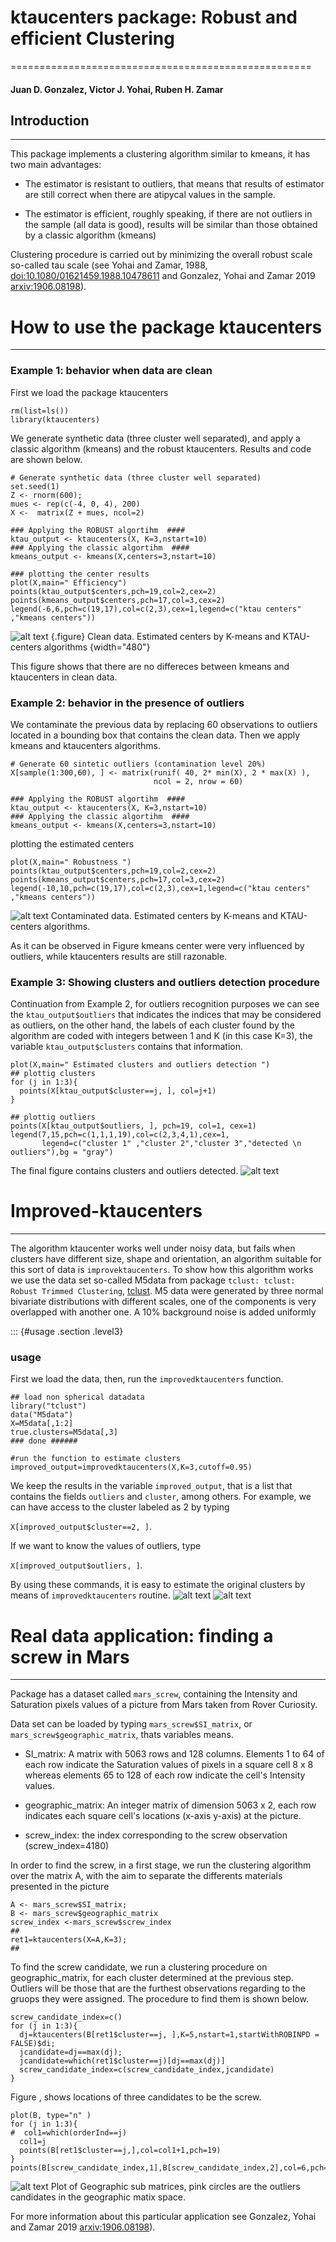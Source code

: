 # ktaucenters package: Robust and efficient Clustering 
====================================================

#### Juan D. Gonzalez, Victor J. Yohai, Ruben H. Zamar 


## Introduction
------------

This package implements a clustering algorithm similar to kmeans, it has
two main advantages:

-   The estimator is resistant to outliers, that means that results of
    estimator are still correct when there are atipycal values in the
    sample.

-   The estimator is efficient, roughly speaking, if there are not
    outliers in the sample (all data is good), results will be similar
    than those obtained by a classic algorithm (kmeans)

Clustering procedure is carried out by minimizing the overall robust
scale so-called tau scale (see Yohai and Zamar, 1988,
[doi:10.1080/01621459.1988.10478611](https://www.tandfonline.com/doi/abs/10.1080/01621459.1988.10478611)
and Gonzalez, Yohai and Zamar 2019
[arxiv:1906.08198](https://arxiv.org/abs/1906.08198)).



# How to use the package ktaucenters
----------------------------------

### Example 1: behavior when data are clean

First we load the package ktaucenters
``` {.r}
rm(list=ls())
library(ktaucenters)
```

We generate synthetic data (three cluster well separated), and apply a
classic algorithm (kmeans) and the robust ktaucenters. Results and code
are shown below.

``` {.r}
# Generate synthetic data (three cluster well separated)
set.seed(1)
Z <- rnorm(600);
mues <- rep(c(-4, 0, 4), 200)
X <-  matrix(Z + mues, ncol=2)

### Applying the ROBUST algortihm  ####
ktau_output <- ktaucenters(X, K=3,nstart=10)
### Applying the classic algortihm  ####
kmeans_output <- kmeans(X,centers=3,nstart=10)

### plotting the center results 
plot(X,main=" Efficiency")
points(ktau_output$centers,pch=19,col=2,cex=2)
points(kmeans_output$centers,pch=17,col=3,cex=2)
legend(-6,6,pch=c(19,17),col=c(2,3),cex=1,legend=c("ktau centers" ,"kmeans centers"))
```


![alt text](https://github.com/jdgonzalezwork/ktaucenters/blob/master/imagesPNG/figure1.png)
{.figure}
Clean data. Estimated centers by K-means and KTAU-centers algorithms
{width="480"}

This figure shows that there are no differeces between kmeans and ktaucenters
in clean data.


### Example 2: behavior in the presence of outliers

We contaminate the previous data by replacing 60 observations to
outliers located in a bounding box that contains the clean data. Then we
apply kmeans and ktaucenters algorithms.

``` {.r}
# Generate 60 sintetic outliers (contamination level 20%)
X[sample(1:300,60), ] <- matrix(runif( 40, 2* min(X), 2 * max(X) ),
                                ncol = 2, nrow = 60)

### Applying the ROBUST algortihm  ####
ktau_output <- ktaucenters(X, K=3,nstart=10)
### Applying the classic algortihm  ####
kmeans_output <- kmeans(X,centers=3,nstart=10)
```
plotting the estimated centers
``` {.r}  
plot(X,main=" Robustness ")
points(ktau_output$centers,pch=19,col=2,cex=2)
points(kmeans_output$centers,pch=17,col=3,cex=2)
legend(-10,10,pch=c(19,17),col=c(2,3),cex=1,legend=c("ktau centers" ,"kmeans centers"))
```
![alt text](https://github.com/jdgonzalezwork/ktaucenters/blob/master/imagesPNG/figure2.png)
Contaminated data. Estimated centers by K-means and KTAU-centers
algorithms. 



As it can be observed in Figure kmeans center were very influenced by
outliers, while ktaucenters results are still razonable.


### Example 3: Showing clusters and outliers detection procedure

Continuation from Example 2, for outliers recognition purposes we can
see the `ktau_output$outliers` that indicates the indices that may be
considered as outliers, on the other hand, the labels of each cluster
found by the algorithm are coded with integers between 1 and K (in this
case K=3), the variable `ktau_output$clusters` contains that
information.

``` {.r}
plot(X,main=" Estimated clusters and outliers detection ")
## plottig clusters 
for (j in 1:3){
  points(X[ktau_output$cluster==j, ], col=j+1)
}

## plottig outliers 
points(X[ktau_output$outliers, ], pch=19, col=1, cex=1)
legend(7,15,pch=c(1,1,1,19),col=c(2,3,4,1),cex=1,
       legend=c("cluster 1" ,"cluster 2","cluster 3","detected \n outliers"),bg = "gray")
```
The final figure contains clusters and outliers detected. 
![alt text](https://github.com/jdgonzalezwork/ktaucenters/blob/master/imagesPNG/figure3.png)


# Improved-ktaucenters 
--------------------

The algorithm ktaucenter works well under noisy data, but fails when
clusters have different size, shape and orientation, an algorithm
suitable for this sort of data is `improvektaucenters`. To show how this
algorithm works we use the data set so-called M5data from package
`tclust: tclust: Robust Trimmed Clustering`,
[tclust](https://cran.r-project.org/web/packages/tclust/index.html). M5
data were generated by three normal bivariate distributions with
different scales, one of the components is very overlapped with another
one. A 10% background noise is added uniformly

::: {#usage .section .level3}
### usage

First we load the data, then, run the `improvedktaucenters` function.

``` {.r}
## load non spherical datadata 
library("tclust")
data("M5data")
X=M5data[,1:2]
true.clusters=M5data[,3]
### done ###### 

#run the function to estimate clusters
improved_output=improvedktaucenters(X,K=3,cutoff=0.95)
```

We keep the results in the variable `improved_output`, that is a list
that contains the fields `outliers` and `cluster`, among others. For
example, we can have access to the cluster labeled as 2 by typing

`X[improved_output$cluster==2, ]`.

If we want to know the values of outliers, type

`X[improved_output$outliers, ]`.

By using these commands, it is easy to estimate the original clusters by
means of `improvedktaucenters` routine.
![alt text](https://github.com/jdgonzalezwork/ktaucenters/blob/master/imagesPNG/figure4a.png)
![alt text](https://github.com/jdgonzalezwork/ktaucenters/blob/master/imagesPNG/figure4b.png)


# Real data application: finding a screw in Mars
----------------------------------------------

Package has a dataset called `mars_screw`, containing the Intensity and
Saturation pixels values of a picture from Mars taken from Rover
Curiosity.

Data set can be loaded by typing `mars_screw$SI_matrix`, or
`mars_screw$geographic_matrix`, thats variables means.

-   SI\_matrix: A matrix with 5063 rows and 128 columns. Elements 1 to
    64 of each row indicate the Saturation values of pixels in a square
    cell 8 x 8 whereas elements 65 to 128 of each row indicate the
    cell's Intensity values.

-   geographic\_matrix: An integer matrix of dimension 5063 x 2, each
    row indicates each square cell's locations (x-axis y-axis) at the
    picture.

-   screw\_index: the index corresponding to the screw observation
    (screw\_index=4180)

In order to find the screw, in a first stage, we run the clustering
algorithm over the matrix A, with the aim to separate the differents
materials presented in the picture

``` {.r}
A <- mars_screw$SI_matrix;
B <- mars_screw$geographic_matrix
screw_index <-mars_screw$screw_index
## 
ret1=ktaucenters(X=A,K=3);
## 
```

To find the screw candidate, we run a clustering procedure on
geographic\_matrix, for each cluster determined at the previous step.
Outliers will be those that are the furthest observations regarding to
the gruops they were assigned. The procedure to find them is shown
below.

``` {.r}
screw_candidate_index=c()
for (j in 1:3){
  dj=ktaucenters(B[ret1$cluster==j, ],K=5,nstart=1,startWithROBINPD = FALSE)$di; 
  jcandidate=dj==max(dj);
  jcandidate=which(ret1$cluster==j)[dj==max(dj)]
  screw_candidate_index=c(screw_candidate_index,jcandidate)
}
```

Figure , shows locations of three candidates to be the screw.

``` {.r}
plot(B, type="n" )
for (j in 1:3){
#  col1=which(orderInd==j)
  col1=j
  points(B[ret1$cluster==j,],col=col1+1,pch=19)
}
points(B[screw_candidate_index,1],B[screw_candidate_index,2],col=6,pch=1,cex=3,lwd=3)
```
![alt text](https://github.com/jdgonzalezwork/ktaucenters/blob/master/imagesPNG/figure5.png)
Plot of Geographic sub matrices, pink circles are
the outliers candidates in the geographic matix
space.


For more information about this particular application see Gonzalez, Yohai and Zamar 2019
[arxiv:1906.08198](https://arxiv.org/abs/1906.08198)).

